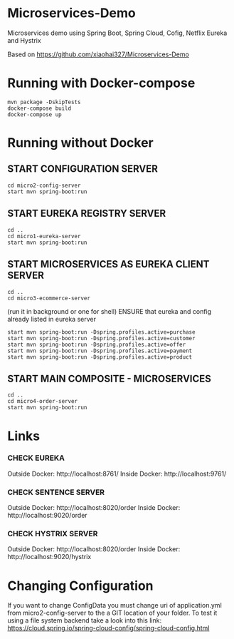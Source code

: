 # Microservices-Demo
Microservices demo using Spring Boot, Spring Cloud, Cofig, Netflix Eureka and Hystrix

Based on https://github.com/xiaohai327/Microservices-Demo

# Running with Docker-compose
```
mvn package -DskipTests
docker-compose build
docker-compose up

```

# Running without Docker
## START CONFIGURATION SERVER
```
cd micro2-config-server
start mvn spring-boot:run
```
## START EUREKA REGISTRY SERVER
```
cd ..
cd micro1-eureka-server
start mvn spring-boot:run
```
## START MICROSERVICES AS EUREKA CLIENT SERVER ######
```
cd ..
cd micro3-ecommerce-server
```
(run it in background or one for shell)
ENSURE that eureka and config already listed in eureka server
```
start mvn spring-boot:run -Dspring.profiles.active=purchase
start mvn spring-boot:run -Dspring.profiles.active=customer
start mvn spring-boot:run -Dspring.profiles.active=offer
start mvn spring-boot:run -Dspring.profiles.active=payment
start mvn spring-boot:run -Dspring.profiles.active=product
```

## START MAIN COMPOSITE - MICROSERVICES

```
cd ..
cd micro4-order-server
start mvn spring-boot:run
```

# Links


### CHECK EUREKA

Outside Docker: http://localhost:8761/
Inside Docker: http://localhost:9761/

### CHECK SENTENCE SERVER

Outside Docker: http://localhost:8020/order
Inside Docker: http://localhost:9020/order

### CHECK HYSTRIX SERVER

Outside Docker: http://localhost:8020/order
Inside Docker: http://localhost:9020/hystrix

# Changing Configuration

If you want to change ConfigData you must change uri of application.yml from micro2-config-server to the a GIT location of your folder.
To test it using a file system backend take a look into this link: https://cloud.spring.io/spring-cloud-config/spring-cloud-config.html


